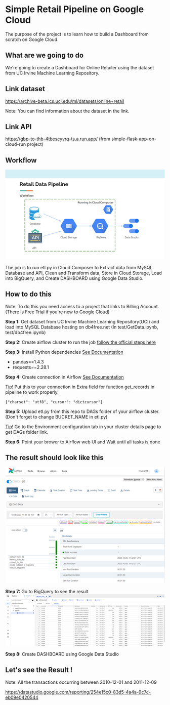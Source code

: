 # Simple Retail Pipeline on Google Cloud
The purpose of the project is to learn how to build a Dashboard from scratch on Google Cloud.

## What are we going to do
We're going to create a Dashboard for Online Retailer using the dataset from UC Irvine Machine Learning Repository. 

## Link dataset
https://archive-beta.ics.uci.edu/ml/datasets/online+retail   

Note: You can find information about the dataset in the link.

## Link API
https://gbp-to-thb-4tbescyvrq-ts.a.run.app/ (from simple-flask-app-on-cloud-run project)

## Workflow
![](images/retail-pipeline-workflow.png)

The job is to run etl.py in Cloud Composer to Extract data from MySQL Database and API, Clean and Transform data, Store in Cloud Storage, Load into BigQuery, and Create DASHBOARD using Google Data Studio.

## How to do this
Note: To do this you need access to a project that links to Billing Account. (There is Free Trial if you're new to Google Cloud)
<br>

**Step 1:** Get dataset from UC Irvine Machine Learning Repository(UCI) and load into MySQL Database hosting on db4free.net (In test/GetData.ipynb, test/db4free.ipynb)

**Step 2:** Create airflow cluster to run the job [follow the official steps here](https://cloud.google.com/composer/docs/how-to/managing/creating)

**Step 3:** Install Python dependencies [See Documentation](https://cloud.google.com/composer/docs/how-to/using/installing-python-dependencies#install_packages)
- pandas==1.4.3
- requests==2.28.1  

**Step 4:** Create connection in Airflow [See Documentation](https://airflow.apache.org/docs/apache-airflow/stable/howto/connection.html#creating-a-connection-with-the-ui)  

<u>Tip!</u> Put this to your connection in Extra field for function get_records in pipeline to work properly.
```
{"charset": "utf8", "cursor": "dictcursor"}
```

**Step 5:** Upload etl.py from this repo to DAGs folder of your airflow cluster. (Don't forget to change BUCKET_NAME in etl.py)  

<u>Tip!</u> Go to the Environment configuration tab in your cluster details page to get DAGs folder link.

**Step 6:** Point your brower to Airflow web UI and Wait until all tasks is done  

## The result should look like this
![](images/retail-pipeline-job-run.png)

**Step 7:** Go to BigQuery to see the result  
![](images/retail-pipeline-bigquery.png)

**Step 8:** Create DASHBOARD using Google Data Studio    

## Let's see the Result !
Note: All the transactions occurring between 2010-12-01 and 2011-12-09

https://datastudio.google.com/reporting/254e15c0-83d5-4a4a-9c7c-eb09e0420544